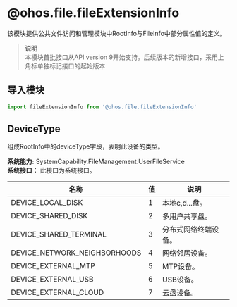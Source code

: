 # @ohos.file.fileExtensionInfo    
该模块提供公共文件访问和管理模块中RootInfo与FileInfo中部分属性值的定义。  
> **说明**   
>本模块首批接口从API version 9开始支持。后续版本的新增接口，采用上角标单独标记接口的起始版本  
  
## 导入模块  
  
```js    
import fileExtensionInfo from '@ohos.file.fileExtensionInfo'    
```  
    
## DeviceType    
组成RootInfo中的deviceType字段，表明此设备的类型。    
    
 **系统能力:**  SystemCapability.FileManagement.UserFileService    
 **系统接口：** 此接口为系统接口。    
    
| 名称 | 值 | 说明 |  
| --------| --------| --------|  
| DEVICE_LOCAL_DISK | 1 | 本地c,d...盘。 |  
| DEVICE_SHARED_DISK | 2 | 多用户共享盘。 |  
| DEVICE_SHARED_TERMINAL | 3 | 分布式网络终端设备。 |  
| DEVICE_NETWORK_NEIGHBORHOODS | 4 | 网络邻居设备。 |  
| DEVICE_EXTERNAL_MTP | 5 | MTP设备。 |  
| DEVICE_EXTERNAL_USB | 6 | USB设备。 |  
| DEVICE_EXTERNAL_CLOUD | 7 | 云盘设备。 |  

